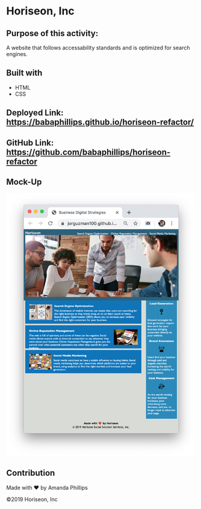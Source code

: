 # Horiseon, Inc

## Purpose of this activity:
A website that follows accessability standards and is optimized for search engines.

## Built with
* HTML
* CSS

## Deployed Link: https://babaphillips.github.io/horiseon-refactor/

## GitHub Link: https://github.com/babaphillips/horiseon-refactor


## Mock-Up

<img src="style/images/project_screen_Shot.png" alt="Website Mock-Up">


## Contribution
Made with ❤️ by Amanda Phillips

©️2019 Horiseon, Inc



